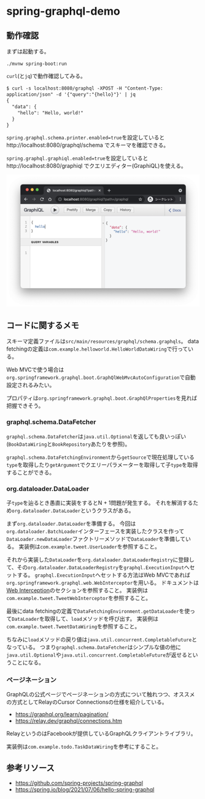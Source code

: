 # spring-graphql-demo

## 動作確認

まずは起動する。

```
./mvnw spring-boot:run
```

`curl`(と`jq`)で動作確認してみる。

```
$ curl -s localhost:8080/graphql -XPOST -H "Content-Type: application/json" -d '{"query":"{hello}"}' | jq
{
  "data": {
    "hello": "Hello, world!"
  }
}
```

`spring.graphql.schema.printer.enabled=true`を設定していると http://localhost:8080/graphql/schema でスキーマを確認できる。

`spring.graphql.graphiql.enabled=true`を設定していると http://localhost:8080/graphiql でクエリエディター(GraphiQL)を使える。

![](src/misc/graphiql.png)

## コードに関するメモ

スキーマ定義ファイルは`src/main/resources/graphql/schema.graphqls`。
data fetchingの定義は`com.example.helloworld.HelloWorldDataWiring`で行っている。

Web MVCで使う場合は`org.springframework.graphql.boot.GraphQlWebMvcAutoConfiguration`で自動設定されるみたい。

プロパティは`org.springframework.graphql.boot.GraphQlProperties`を見れば把握できそう。

### graphql.schema.DataFetcher

`graphql.schema.DataFetcher`は`java.util.Optional`を返しても良いっぽい(`BookDataWiring`と`BookRepository`あたりを参照)。

`graphql.schema.DataFetchingEnvironment`から`getSource`で現在処理している`type`を取得したり`getArgument`でクエリーパラメーターを取得して子`type`を取得することができる。

### org.dataloader.DataLoader

子`type`を辿るとき愚直に実装をするとN + 1問題が発生する。
それを解消するため`org.dataloader.DataLoader`というクラスがある。

まず`org.dataloader.DataLoader`を準備する。
今回は`org.dataloader.BatchLoader`インターフェースを実装したクラスを作って`DataLoader.newDataLoader`ファクトリーメソッドで`DataLoader`を準備している。
実装例は`com.example.tweet.UserLoader`を参照すること。

それから実装した`DataLoader`を`org.dataloader.DataLoaderRegistry`に登録して、その`org.dataloader.DataLoaderRegistry`を`graphql.ExecutionInput`へセットする。
`graphql.ExecutionInput`へセットする方法はWeb MVCであれば`org.springframework.graphql.web.WebInterceptor`を用いる。
ドキュメントは[Web Interception](https://docs.spring.io/spring-graphql/docs/current-SNAPSHOT/reference/html/#web-interception)のセクションを参照すること。
実装例は`com.example.tweet.TweetWebInterceptor`を参照すること。

最後にdata fetchingの定義で`DataFetchingEnvironment.getDataLoader`を使って`DataLoader`を取得して、`load`メソッドを呼び出す。
実装例は`com.example.tweet.TweetDataWiring`を参照すること。

ちなみに`load`メソッドの戻り値は`java.util.concurrent.CompletableFuture`となっている。
つまり`graphql.schema.DataFetcher`はシンプルな値の他に`java.util.Optional`や`java.util.concurrent.CompletableFuture`が返せるということになる。

### ページネーション

GraphQLの公式ページでページネーションの方式について触れつつ、オススメの方式としてRelayのCursor Connectionsの仕様を紹介している。

- https://graphql.org/learn/pagination/
- https://relay.dev/graphql/connections.htm

RelayというのはFacebookが提供しているGraphQLクライアントライブラリ。

実装例は`com.example.todo.TaskDataWiring`を参考にすること。

## 参考リソース

- https://github.com/spring-projects/spring-graphql
- https://spring.io/blog/2021/07/06/hello-spring-graphql

